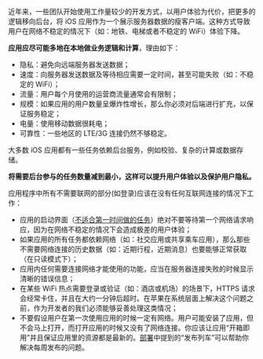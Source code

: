 近年来，一些团队开始使用工作量较少的开发方式，以用户体验为代价，把更多的逻辑移向后台，将 iOS 应用作为一个展示服务器数据的瘦客户端。这种方式导致用户在网络不稳定的情况下（如：地铁、电梯或者不稳定的 WiFi）体验下降。

**应用应尽可能多地在本地做业务逻辑和计算**，理由如下：

- 隐私：避免向远端服务器发送数据；
- 速度：向服务器发送数据及等待相应需要一定时间，甚至可能失败（如：不稳定的 WiFi）；
- 流量：用户每个月使用的运营商流量通常会有限制；
- 规模：如果应用的用户数量呈爆炸性增长，那么你必须对后端进行扩充，以保证服务稳定；
- 电量：使用移动数据很耗电；
- 可靠性：一些地区的 LTE/3G 连接仍然不够稳定。

大多数 iOS 应用都有一些任务依赖后台服务，例如校验、复杂的计算或数据存储。

**将需要后台参与的任务数量减到最小，这样可以提升用户体验以及保护用户隐私。**

应用程序中所有不需要联网的部分(如登录)应该在没有任何互联网连接的情况下工作：

- 应用的启动界面（[不适合第一时间做的任务](https://developer.apple.com/design/human-interface-guidelines/patterns/launching/)）绝对不要等待第一个网络请求响应，因为在网络不稳定的情况下会造成极差的用户体验；
- 如果应用的所有任务都依赖网络（如：社交应用或共享乘车应用），那么那些不需要网络连接的历史数据（如：近期行程，近期消息）也要能够正常获取（在只读模式下）；
- 应用内任何需要连接网络才能使用的功能，应当在服务器连接失败的时候显示清晰的错误信息；
- 在某些 WiFi 热点需要登录或验证（如：酒店或机场）的场景下，HTTPS 请求会经常卡住，并且在大约一分钟后超时。在苹果在系统层面上解决这个问题之前，作为开发者的我们必须能够妥善处理这类情况；
- 不要假设用户在第一次使用应用的时候一定有网络。用户可能安装了应用，但不会马上打开，而打开应用的时候又没有了网络连接。你应该让应用“开箱即用”并且保证应用里的资源都是最新的。[部署](/deployment)中提到的“发布列车”可以帮助你解决每周发布的问题。
